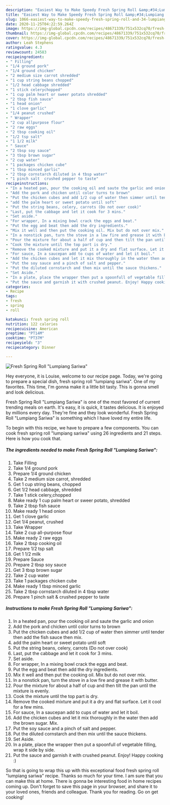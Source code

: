 ```yaml
---
description: "Easiest Way to Make Speedy Fresh Spring Roll &amp;#34;Lumpiang Sariwa&amp;#34;"
title: "Easiest Way to Make Speedy Fresh Spring Roll &amp;#34;Lumpiang Sariwa&amp;#34;"
slug: 1066-easiest-way-to-make-speedy-fresh-spring-roll-and-34-lumpiang-sariwa-and-34
date: 2020-11-25T04:22:59.264Z
image: https://img-global.cpcdn.com/recipes/48671339/751x532cq70/fresh-spring-roll-lumpiang-sariwa-recipe-main-photo.jpg
thumbnail: https://img-global.cpcdn.com/recipes/48671339/751x532cq70/fresh-spring-roll-lumpiang-sariwa-recipe-main-photo.jpg
cover: https://img-global.cpcdn.com/recipes/48671339/751x532cq70/fresh-spring-roll-lumpiang-sariwa-recipe-main-photo.jpg
author: Leah Stephens
ratingvalue: 4.3
reviewcount: 24583
recipeingredient:
- " Filling"
- "1/4 ground pork"
- "1/4 ground chicken"
- "2 medium size carrot shredded"
- "1 cup string beans chopped"
- "1/2 head cabbage shredded"
- "1 stick celerychopped"
- "1 cup palm heart or sweer potato shredded"
- "2 tbsp fish sauce"
- "1 head onion"
- "1 clove garlic"
- "1/4 peanut crushed"
- " Wrapper"
- "2 cup allpurpose flour"
- "2 raw eggs"
- "2 tbsp cooking oil"
- "1/2 tsp salt"
- "1 1/2 milk"
- " Sauce"
- "2 tbsp soy sauce"
- "3 tbsp brown sugar"
- "2 cup water"
- "1 packages chicken cube"
- "1 tbsp minced garlic"
- "2 tbsp cornstarch diluted in 4 tbsp water"
- "1 pinch salt  crushed pepper to taste"
recipeinstructions:
- "In a heated pan, pour the cooking oil and saute the garlic and onion"
- "Add the pork and chicken until color turns to brown"
- "Put the chicken cubes and add 1/2 cup of water then simmer until tender then add the fish sauce then mix."
- "add the palm heart or sweet potato until soft"
- "Put the string beans, celery, carrots (Do not over cook)"
- "Last, put the cabbage and let it cook for 3 mins."
- "Set aside."
- "For wrapper, In a mixing bowl crack the eggs and beat."
- "Put the egg and beat then add the dry ingredients."
- "Mix it well and then put the cooking oil. Mix but do not over mix."
- "In a nonstick pan, turn the stove in a low fire and grease it with butter."
- "Pour the mixture for about a half of cup and then tilt the pan until the mixture is evenly."
- "Cook the mixture until the top part is dry."
- "Remove the cooked mixture and put it a dry and flat surface. Let it cool for a few mins."
- "For sauce, In a saucepan add to cups of water and let it boil."
- "Add the chicken cubes and let it mix thoroughly in the water then add the brown sugar. Mix."
- "Put the soy sauce and a pinch of salt and pepper."
- "Put the diluted cornstarch and then mix until the sauce thickens."
- "Set Aside."
- "In a plate, place the wrapper then put a spoonfull of vegetable filling, wrap it side by side."
- "Put the sauce and garnish it with crushed peanut. Enjoy! Happy cooking :)"
categories:
- Recipe
tags:
- fresh
- spring
- roll

katakunci: fresh spring roll 
nutrition: 122 calories
recipecuisine: American
preptime: "PT14M"
cooktime: "PT37M"
recipeyield: "3"
recipecategory: Dinner

---
```



![Fresh Spring Roll &#34;Lumpiang Sariwa&#34;](https://img-global.cpcdn.com/recipes/48671339/751x532cq70/fresh-spring-roll-lumpiang-sariwa-recipe-main-photo.jpg)

Hey everyone, it is Louise, welcome to our recipe page. Today, we're going to prepare a special dish, fresh spring roll &#34;lumpiang sariwa&#34;. One of my favorites. This time, I'm gonna make it a little bit tasty. This is gonna smell and look delicious.



Fresh Spring Roll &#34;Lumpiang Sariwa&#34; is one of the most favored of current trending meals on earth. It's easy, it is quick, it tastes delicious. It is enjoyed by millions every day. They're fine and they look wonderful. Fresh Spring Roll &#34;Lumpiang Sariwa&#34; is something which I have loved my entire life.


To begin with this recipe, we have to prepare a few components. You can cook fresh spring roll &#34;lumpiang sariwa&#34; using 26 ingredients and 21 steps. Here is how you cook that.

<!--inarticleads1-->

##### The ingredients needed to make Fresh Spring Roll &#34;Lumpiang Sariwa&#34;:

1. Take  Filling
1. Take 1/4 ground pork
1. Prepare 1/4 ground chicken
1. Take 2 medium size carrot, shredded
1. Get 1 cup string beans, chopped
1. Get 1/2 head cabbage, shredded
1. Take 1 stick celery,chopped
1. Make ready 1 cup palm heart or sweer potato, shredded
1. Take 2 tbsp fish sauce
1. Make ready 1 head onion
1. Get 1 clove garlic
1. Get 1/4 peanut, crushed
1. Take  Wrapper
1. Take 2 cup all-purpose flour
1. Make ready 2 raw eggs
1. Take 2 tbsp cooking oil
1. Prepare 1/2 tsp salt
1. Get 1 1/2 milk
1. Prepare  Sauce
1. Prepare 2 tbsp soy sauce
1. Get 3 tbsp brown sugar
1. Take 2 cup water
1. Take 1 packages chicken cube
1. Make ready 1 tbsp minced garlic
1. Take 2 tbsp cornstarch diluted in 4 tbsp water
1. Prepare 1 pinch salt &amp; crushed pepper to taste




<!--inarticleads2-->

##### Instructions to make Fresh Spring Roll &#34;Lumpiang Sariwa&#34;:

1. In a heated pan, pour the cooking oil and saute the garlic and onion
1. Add the pork and chicken until color turns to brown
1. Put the chicken cubes and add 1/2 cup of water then simmer until tender then add the fish sauce then mix.
1. add the palm heart or sweet potato until soft
1. Put the string beans, celery, carrots (Do not over cook)
1. Last, put the cabbage and let it cook for 3 mins.
1. Set aside.
1. For wrapper, In a mixing bowl crack the eggs and beat.
1. Put the egg and beat then add the dry ingredients.
1. Mix it well and then put the cooking oil. Mix but do not over mix.
1. In a nonstick pan, turn the stove in a low fire and grease it with butter.
1. Pour the mixture for about a half of cup and then tilt the pan until the mixture is evenly.
1. Cook the mixture until the top part is dry.
1. Remove the cooked mixture and put it a dry and flat surface. Let it cool for a few mins.
1. For sauce, In a saucepan add to cups of water and let it boil.
1. Add the chicken cubes and let it mix thoroughly in the water then add the brown sugar. Mix.
1. Put the soy sauce and a pinch of salt and pepper.
1. Put the diluted cornstarch and then mix until the sauce thickens.
1. Set Aside.
1. In a plate, place the wrapper then put a spoonfull of vegetable filling, wrap it side by side.
1. Put the sauce and garnish it with crushed peanut. Enjoy! Happy cooking :)




So that is going to wrap this up with this exceptional food fresh spring roll &#34;lumpiang sariwa&#34; recipe. Thanks so much for your time. I am sure that you can make this at home. There is gonna be interesting food in home recipes coming up. Don't forget to save this page in your browser, and share it to your loved ones, friends and colleague. Thank you for reading. Go on get cooking!
